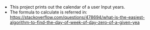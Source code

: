 * This project prints out the calendar of a user Input years.
* The formula to calculate is referred in: https://stackoverflow.com/questions/478694/what-is-the-easiest-algorithm-to-find-the-day-of-week-of-day-zero-of-a-given-yea


